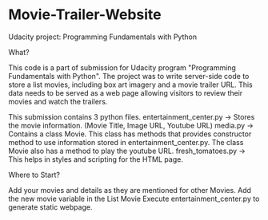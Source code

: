 # Movie-Trailer-Website
Udacity project: Programming Fundamentals with Python


What?

This code is a part of submission for Udacity program "Programming Fundamentals with Python".
The project was to write server-side code to store a list movies, including box art imagery and a movie trailer URL. 
This data needs to be served as a web page allowing visitors to review their movies and watch the trailers.

This submission contains 3 python files.
entertainment_center.py -> Stores the movie information. (Movie Title, Image URL, Youtube URL)
media.py -> Contains a class Movie. This class has methods that provides constructor method to use information stored in entertainment_center.py.
            The class Movie also has a method to play the youtube URL.
fresh_tomatoes.py -> This helps in styles and scripting for the HTML page.



Where to Start?

Add your movies and details as they are mentioned for other Movies.
Add the new movie variable in the List Movie
Execute entertainment_center.py to generate static webpage.



